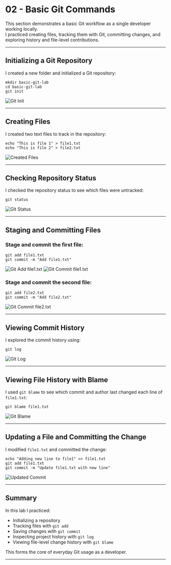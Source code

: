 # 02 - Basic Git Commands

This section demonstrates a basic Git workflow as a single developer working locally.  
I practiced creating files, tracking them with Git, committing changes, and exploring history and file-level contributions.

---

## Initializing a Git Repository

I created a new folder and initialized a Git repository:

```
mkdir basic-git-lab
cd basic-git-lab
git init
```

![Git Init](screenshots/git-init.png)

---

## Creating Files

I created two text files to track in the repository:

```
echo "This is file 1" > file1.txt
echo "This is file 2" > file2.txt
```

![Created Files](screenshots/git-creat-files.png)

---

## Checking Repository Status

I checked the repository status to see which files were untracked:

```
git status
```

![Git Status](screenshots/git-status.png)

---

## Staging and Committing Files

### Stage and commit the first file:

```
git add file1.txt
git commit -m "Add file1.txt"
```

![Git Add file1.txt](screenshots/git-add-file1.png)
![Git Commit file1.txt](screenshots/git-commit-file1.png)

### Stage and commit the second file:

```
git add file2.txt
git commit -m "Add file2.txt"
```

![Git Commit file2.txt](screenshots/git-commit-file2.png)

---

## Viewing Commit History

I explored the commit history using:

```
git log
```

![Git Log](screenshots/git-log.png)

---

## Viewing File History with Blame

I used `git blame` to see which commit and author last changed each line of `file1.txt`:

```
git blame file1.txt
```

![Git Blame](screenshots/git-blame.png)

---

## Updating a File and Committing the Change

I modified `file1.txt` and committed the change:

```
echo "Adding new line to file1" >> file1.txt
git add file1.txt
git commit -m "Update file1.txt with new line"
```

![Updated Commit](screenshots/git-update-commit.png)

---

## Summary

In this lab I practiced:

* Initializing a repository
* Tracking files with `git add`
* Saving changes with `git commit`
* Inspecting project history with `git log`
* Viewing file-level change history with `git blame`

This forms the core of everyday Git usage as a developer.

---

